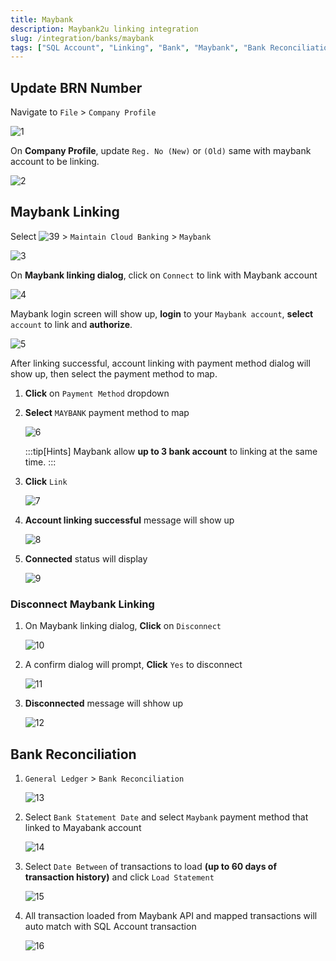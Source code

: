 ```yaml
---
title: Maybank
description: Maybank2u linking integration
slug: /integration/banks/maybank
tags: ["SQL Account", "Linking", "Bank", "Maybank", "Bank Reconciliation"]
---
```


## Update BRN Number

Navigate to `File` > `Company Profile`

![1](../../../static/img/banking/maybank/company-profile.png)


On **Company Profile**, update `Reg. No (New)` or `(Old)` same with maybank account to be linking.

![2](../../../static/img/banking/maybank/brn.png)

## Maybank Linking

Select ![39](../../../static/img/banking/cloud-icon.png) > `Maintain Cloud Banking` > `Maybank`

![3](../../../static/img/banking/maybank/linking-1.png)

On **Maybank linking dialog**, click on `Connect` to link with Maybank account

![4](../../../static/img/banking/maybank/linking-2.png)


Maybank login screen will show up, **login** to your `Maybank account`, **select** `account` to link and **authorize**.

![5](../../../static/img/banking/maybank/maybank-ui.png)


After linking successful, account linking with payment method dialog will show up, then select the payment method to map.

1. **Click** on `Payment Method` dropdown
2. **Select** `MAYBANK` payment method to map

    ![6](../../../static/img/banking/maybank/linking-3.png)

    :::tip[Hints]
    Maybank allow **up to 3 bank account** to linking at the same time.
    :::

3. **Click** `Link`

    ![7](../../../static/img/banking/maybank/linking-4.png)

4. **Account linking successful** message will show up

    ![8](../../../static/img/banking/maybank/linking-5.png)

5. **Connected** status will display

    ![9](../../../static/img/banking/maybank/linking-6.png)


### Disconnect Maybank Linking

1. On Maybank linking dialog, **Click** on `Disconnect`

    ![10](../../../static/img/banking/maybank/disconnect-1.png)

2. A confirm dialog will prompt, **Click** `Yes` to disconnect

    ![11](../../../static/img/banking/maybank/disconnect-2.png)

3. **Disconnected** message will shhow up

    ![12](../../../static/img/banking/maybank/disconnect-3.png)


## Bank Reconciliation

1. `General Ledger` > `Bank Reconciliation`

    ![13](../../../static/img/banking/maybank/bank-recon-1.png)

2. Select `Bank Statement Date` and select `Maybank` payment method that linked to Mayabank account

    ![14](../../../static/img/banking/maybank/bank-recon-2.png)

3. Select `Date Between` of transactions to load **(up to 60 days of transaction history)** and click `Load Statement`

    ![15](../../../static/img/banking/maybank/bank-recon-3.png)

4. All transaction loaded from Maybank API and mapped transactions will auto match with SQL Account transaction

    ![16](../../../static/img/banking/maybank/bank-recon-4.png)